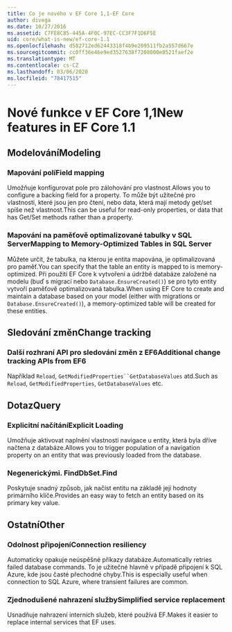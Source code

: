 ```yaml
---
title: Co je nového v EF Core 1,1-EF Core
author: divega
ms.date: 10/27/2016
ms.assetid: C7FE8C85-445A-4F0C-97EC-CC3F7F1D6F5E
uid: core/what-is-new/ef-core-1.1
ms.openlocfilehash: d582712ed62443318f4b9e209511fb2a557d667e
ms.sourcegitcommit: cc0ff36e46e9ed3527638f7208000e8521faef2e
ms.translationtype: MT
ms.contentlocale: cs-CZ
ms.lasthandoff: 03/06/2020
ms.locfileid: "78417515"
---
```

# <a name="new-features-in-ef-core-11"></a><span data-ttu-id="78f23-102">Nové funkce v EF Core 1,1</span><span class="sxs-lookup"><span data-stu-id="78f23-102">New features in EF Core 1.1</span></span>

## <a name="modeling"></a><span data-ttu-id="78f23-103">Modelování</span><span class="sxs-lookup"><span data-stu-id="78f23-103">Modeling</span></span>

### <a name="field-mapping"></a><span data-ttu-id="78f23-104">Mapování polí</span><span class="sxs-lookup"><span data-stu-id="78f23-104">Field mapping</span></span>

<span data-ttu-id="78f23-105">Umožňuje konfigurovat pole pro zálohování pro vlastnost.</span><span class="sxs-lookup"><span data-stu-id="78f23-105">Allows you to configure a backing field for a property.</span></span> <span data-ttu-id="78f23-106">To může být užitečné pro vlastnosti, které jsou jen pro čtení, nebo data, která mají metody get/set spíše než vlastnost.</span><span class="sxs-lookup"><span data-stu-id="78f23-106">This can be useful for read-only properties, or data that has Get/Set methods rather than a property.</span></span>

### <a name="mapping-to-memory-optimized-tables-in-sql-server"></a><span data-ttu-id="78f23-107">Mapování na paměťově optimalizované tabulky v SQL Server</span><span class="sxs-lookup"><span data-stu-id="78f23-107">Mapping to Memory-Optimized Tables in SQL Server</span></span>

<span data-ttu-id="78f23-108">Můžete určit, že tabulka, na kterou je entita mapována, je optimalizovaná pro paměť.</span><span class="sxs-lookup"><span data-stu-id="78f23-108">You can specify that the table an entity is mapped to is memory-optimized.</span></span> <span data-ttu-id="78f23-109">Při použití EF Core k vytvoření a údržbě databáze založené na modelu (buď s migrací nebo `Database.EnsureCreated()`) se pro tyto entity vytvoří paměťově optimalizovaná tabulka.</span><span class="sxs-lookup"><span data-stu-id="78f23-109">When using EF Core to create and maintain a database based on your model (either with migrations or `Database.EnsureCreated()`), a memory-optimized table will be created for these entities.</span></span>

## <a name="change-tracking"></a><span data-ttu-id="78f23-110">Sledování změn</span><span class="sxs-lookup"><span data-stu-id="78f23-110">Change tracking</span></span>

### <a name="additional-change-tracking-apis-from-ef6"></a><span data-ttu-id="78f23-111">Další rozhraní API pro sledování změn z EF6</span><span class="sxs-lookup"><span data-stu-id="78f23-111">Additional change tracking APIs from EF6</span></span>

<span data-ttu-id="78f23-112">Například `Reload`, `GetModifiedProperties``GetDatabaseValues` atd.</span><span class="sxs-lookup"><span data-stu-id="78f23-112">Such as `Reload`, `GetModifiedProperties`, `GetDatabaseValues` etc.</span></span>

## <a name="query"></a><span data-ttu-id="78f23-113">Dotaz</span><span class="sxs-lookup"><span data-stu-id="78f23-113">Query</span></span>

### <a name="explicit-loading"></a><span data-ttu-id="78f23-114">Explicitní načítání</span><span class="sxs-lookup"><span data-stu-id="78f23-114">Explicit Loading</span></span>

<span data-ttu-id="78f23-115">Umožňuje aktivovat naplnění vlastnosti navigace u entity, která byla dříve načtena z databáze.</span><span class="sxs-lookup"><span data-stu-id="78f23-115">Allows you to trigger population of a navigation property on an entity that was previously loaded from the database.</span></span>

### <a name="dbsetfind"></a><span data-ttu-id="78f23-116">Negenerickými. Find</span><span class="sxs-lookup"><span data-stu-id="78f23-116">DbSet.Find</span></span>

<span data-ttu-id="78f23-117">Poskytuje snadný způsob, jak načíst entitu na základě její hodnoty primárního klíče.</span><span class="sxs-lookup"><span data-stu-id="78f23-117">Provides an easy way to fetch an entity based on its primary key value.</span></span>

## <a name="other"></a><span data-ttu-id="78f23-118">Ostatní</span><span class="sxs-lookup"><span data-stu-id="78f23-118">Other</span></span>

### <a name="connection-resiliency"></a><span data-ttu-id="78f23-119">Odolnost připojení</span><span class="sxs-lookup"><span data-stu-id="78f23-119">Connection resiliency</span></span>

<span data-ttu-id="78f23-120">Automaticky opakuje neúspěšné příkazy databáze.</span><span class="sxs-lookup"><span data-stu-id="78f23-120">Automatically retries failed database commands.</span></span> <span data-ttu-id="78f23-121">To je užitečné hlavně v případě připojení k SQL Azure, kde jsou časté přechodné chyby.</span><span class="sxs-lookup"><span data-stu-id="78f23-121">This is especially useful when connection to SQL Azure, where transient failures are common.</span></span>

### <a name="simplified-service-replacement"></a><span data-ttu-id="78f23-122">Zjednodušené nahrazení služby</span><span class="sxs-lookup"><span data-stu-id="78f23-122">Simplified service replacement</span></span>

<span data-ttu-id="78f23-123">Usnadňuje nahrazení interních služeb, které používá EF.</span><span class="sxs-lookup"><span data-stu-id="78f23-123">Makes it easier to replace internal services that EF uses.</span></span>
